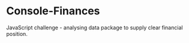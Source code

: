 # Console-Finances
JavaScript challenge - analysing data package to supply clear financial position.
